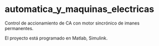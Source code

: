 # automatica_y_maquinas_electricas
Control de accionamiento de CA con motor sincrónico de imanes permanentes.

El proyecto está programado en Matlab, Simulink. 
